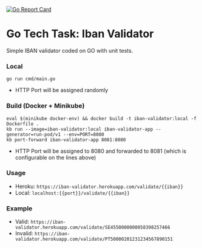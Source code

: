 [![Go Report Card](https://goreportcard.com/badge/pmorelli92/iban-validator)](https://goreportcard.com/report/pmorelli92/iban-validator)

# Go Tech Task: Iban Validator

Simple IBAN validator coded on GO with unit tests.

### Local

`go run cmd/main.go`
- HTTP Port will be assigned randomly

### Build (Docker + Minikube)

```
eval $(minikube docker-env) && docker build -t iban-validator:local -f Dockerfile .
kb run --image=iban-validator:local iban-validator-app --generator=run-pod/v1 --env=PORT=8080
kb port-forward iban-validator-app 8081:8080
```
- HTTP Port will be assigned to 8080 and forwarded to 8081 (which is configurable on the lines above)

### Usage

- Heroku: `https://iban-validator.herokuapp.com/validate/{{iban}}`
- Local: `localhost:{{port}}/validate/{{iban}}`

### Example

- Valid: `https://iban-validator.herokuapp.com/validate/SE4550000000058398257466`
- Invalid: `https://iban-validator.herokuapp.com/validate/PT50000201231234567890151`
